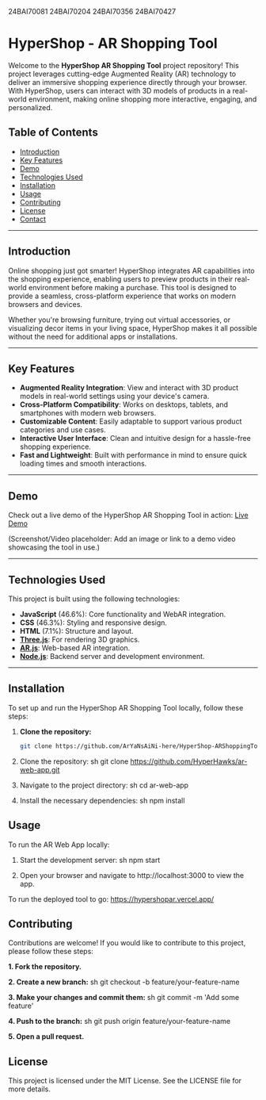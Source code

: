 
24BAI70081
24BAI70204
24BAI70356
24BAI70427

# HyperShop - AR Shopping Tool

Welcome to the **HyperShop AR Shopping Tool** project repository! This project leverages cutting-edge Augmented Reality (AR) technology to deliver an immersive shopping experience directly through your browser. With HyperShop, users can interact with 3D models of products in a real-world environment, making online shopping more interactive, engaging, and personalized.

## Table of Contents

- [Introduction](#introduction)
- [Key Features](#key-features)
- [Demo](#demo)
- [Technologies Used](#technologies-used)
- [Installation](#installation)
- [Usage](#usage)
- [Contributing](#contributing)
- [License](#license)
- [Contact](#contact)

---

## Introduction

Online shopping just got smarter! HyperShop integrates AR capabilities into the shopping experience, enabling users to preview products in their real-world environment before making a purchase. This tool is designed to provide a seamless, cross-platform experience that works on modern browsers and devices.

Whether you're browsing furniture, trying out virtual accessories, or visualizing decor items in your living space, HyperShop makes it all possible without the need for additional apps or installations.

---

## Key Features

- **Augmented Reality Integration**: View and interact with 3D product models in real-world settings using your device's camera.
- **Cross-Platform Compatibility**: Works on desktops, tablets, and smartphones with modern web browsers.
- **Customizable Content**: Easily adaptable to support various product categories and use cases.
- **Interactive User Interface**: Clean and intuitive design for a hassle-free shopping experience.
- **Fast and Lightweight**: Built with performance in mind to ensure quick loading times and smooth interactions.

---

## Demo

Check out a live demo of the HyperShop AR Shopping Tool in action: [Live Demo](#)

(Screenshot/Video placeholder: Add an image or link to a demo video showcasing the tool in use.)

---

## Technologies Used

This project is built using the following technologies:

- **JavaScript** (46.6%): Core functionality and WebAR integration.
- **CSS** (46.3%): Styling and responsive design.
- **HTML** (7.1%): Structure and layout.
- **[Three.js](https://threejs.org/)**: For rendering 3D graphics.
- **[AR.js](https://ar-js-org.github.io/AR.js/)**: Web-based AR integration.
- **[Node.js](https://nodejs.org/)**: Backend server and development environment.

---

## Installation

To set up and run the HyperShop AR Shopping Tool locally, follow these steps:

1. **Clone the repository:**
   ```bash
   git clone https://github.com/ArYaNsAiNi-here/HyperShop-ARShoppingTool.git

1. Clone the repository: sh
   git clone https://github.com/HyperHawks/ar-web-app.git
   
2. Navigate to the project directory: sh
  cd ar-web-app

3. Install the necessary dependencies: sh
  npm install


## Usage
To run the AR Web App locally:

1. Start the development server: sh
  npm start

2. Open your browser and navigate to http://localhost:3000 to view the app. 
   
To run the deployed tool to go:
   https://hypershopar.vercel.app/

## Contributing
  Contributions are welcome! If you would like to contribute to this project, please follow these steps:

**1. Fork the repository.**
  
**2. Create a new branch:** sh
  git checkout -b feature/your-feature-name
  
**3. Make your changes and commit them:** sh
  git commit -m 'Add some feature'
  
**4. Push to the branch:** sh
  git push origin feature/your-feature-name
  
**5. Open a pull request.**

## License
  This project is licensed under the MIT License. See the LICENSE file for more details.
